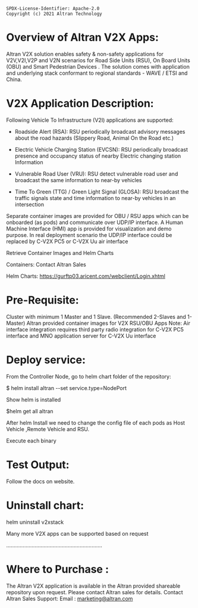 ```
SPDX-License-Identifier: Apache-2.0
Copyright (c) 2021 Altran Technology
```

Overview of Altran V2X Apps:
=============================

Altran V2X solution enables safety & non-safety applications for V2V,V2I,V2P and V2N scenarios for Road Side Units (RSU), On Board Units (OBU) and Smart Pedestrian Devices . The solution comes with application and underlying stack conformant to regional standards - WAVE / ETSI and China.

V2X Application Description:    
==============================
Following Vehicle To Infrastructure (V2I) applications are supported:

* Roadside Alert (RSA): RSU periodically broadcast advisory messages about the road hazards (Slippery Road, Animal On the Road etc.)

* Electric Vehicle Charging Station (EVCSN): RSU periodically broadcast presence and occupancy status of nearby Electric changing station Information

* Vulnerable Road User (VRU): RSU detect vulnerable road user and broadcast the same information to near-by vehicles

* Time To Green (TTG) / Green Light Signal (GLOSA): RSU broadcast the traffic signals state and time information to near-by vehicles in an intersection

Separate container images are provided for OBU / RSU apps which can be onboarded (as pods) and communicate over UDP/IP interface. A Human Machine Interface (HMI) app is provided for visualization and demo purpose. In real deployment scenario the UDP/IP interface could be replaced by C-V2X PC5 or C-V2X Uu air interface

Retrieve Container Images and Helm Charts

Containers: Contact Altran Sales

Helm Charts: https://gurftp03.aricent.com/webclient/Login.xhtml

Pre-Requisite:
=================

Cluster with minimum 1 Master and 1 Slave. (Recommended 2-Slaves and 1-Master)
Altran provided container images for V2X RSU/OBU Apps
Note: Air interface integration requires third party radio integration for C-V2X PC5 interface and MNO application server for C-V2X Uu interface



Deploy service:
=================
From the Controller Node, go to helm chart folder of the repository:

$ helm install altran <helm-chart location> --set service.type=NodePort

Show helm is installed

$helm get all altran

After helm Install we need to change the config file of each pods as Host Vehicle ,Remote Vehicle and RSU.

Execute each binary


Test Output:
================
Follow the docs on website.

Uninstall chart:
====================
helm uninstall v2xstack




Many more V2X apps can be supported based on request

................................................................

Where to Purchase :
=====================
The Altran V2X application is available in the Altran provided shareable repository upon request. Please contact Altran sales for details.
Contact Altran Sales Support:
Email : marketing@altran.com

